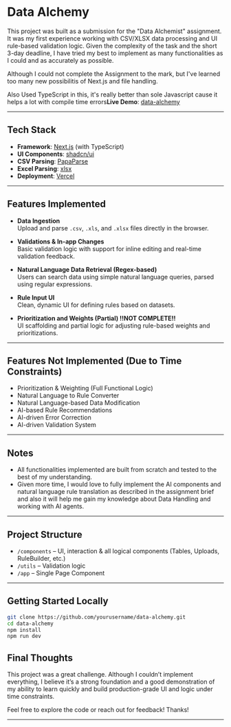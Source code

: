 # Data Alchemy

This project was built as a submission for the "Data Alchemist" assignment. It was my first experience working with CSV/XLSX data processing and UI rule-based validation logic. Given the complexity of the task and the short 3-day deadline, I have tried my best to implement as many functionalities as I could and as accurately as possible.

Although I could not complete the Assignment to the mark, but I've learned too many new possibilitis of Next.js and file handling. 

Also Used TypeScript in this, it's really better than sole Javascript cause it helps a lot with compile time errors**Live Demo**: [data-alchemy](https://data-alchemy-kohl.vercel.app/)

---

##  Tech Stack

- **Framework**: [Next.js](https://nextjs.org/) (with TypeScript)
- **UI Components**: [shadcn/ui](https://ui.shadcn.com/)
- **CSV Parsing**: [PapaParse](https://www.papaparse.com/)
- **Excel Parsing**: [xlsx](https://github.com/SheetJS/sheetjs)
- **Deployment**: [Vercel](https://vercel.com/)

---

## Features Implemented

- **Data Ingestion**  
  Upload and parse `.csv`, `.xls`, and `.xlsx` files directly in the browser.

- **Validations & In-app Changes**  
  Basic validation logic with support for inline editing and real-time validation feedback.

- **Natural Language Data Retrieval (Regex-based)**  
  Users can search data using simple natural language queries, parsed using regular expressions.

- **Rule Input UI**  
  Clean, dynamic UI for defining rules based on datasets.

- **Prioritization and Weights (Partial) !!NOT COMPLETE!!**  
  UI scaffolding and partial logic for adjusting rule-based weights and prioritizations.

---

## Features Not Implemented (Due to Time Constraints)

- Prioritization & Weighting (Full Functional Logic)
- Natural Language to Rule Converter
- Natural Language-based Data Modification
- AI-based Rule Recommendations
- AI-driven Error Correction
- AI-driven Validation System

---

## Notes

- All functionalities implemented are built from scratch and tested to the best of my understanding.
- Given more time, I would love to fully implement the AI components and natural language rule translation as described in the assignment brief and also it will help me gain my knowledge about Data Handling and working with AI agents.

---

## Project Structure

- `/components` – UI, interaction & all logical components (Tables, Uploads, RuleBuilder, etc.)
- `/utils` – Validation logic
- `/app` – Single Page Component

---

## Getting Started Locally

```bash
git clone https://github.com/yourusername/data-alchemy.git
cd data-alchemy
npm install
npm run dev
```

## Final Thoughts

This project was a great challenge. Although I couldn’t implement everything, I believe it’s a strong foundation and a good demonstration of my ability to learn quickly and build production-grade UI and logic under time constraints.

Feel free to explore the code or reach out for feedback!
Thanks!

---